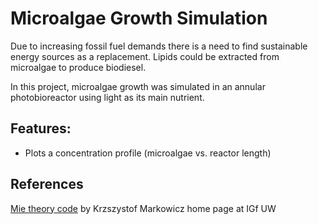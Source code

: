 # Microalgae Growth Simulation
Due to increasing fossil fuel demands there is a need to find sustainable energy sources as a replacement. Lipids could be extracted from microalgae to produce biodiesel.

In this project, microalgae growth was simulated in an annular photobioreactor using light as its main nutrient.

## Features:
- Plots a concentration profile (microalgae vs. reactor length)

## References
[Mie theory code](http://scatterlib.wikidot.com/mie) by Krzszystof Markowicz home page at IGf UW
